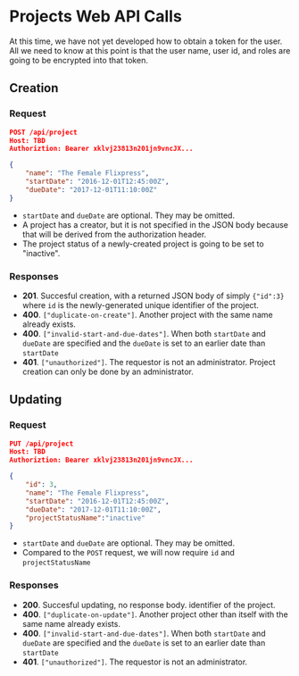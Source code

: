 ﻿# Projects Web API Calls

At this time, we have not yet developed how to obtain a token for the user. All we need to know at this point is that
the user name, user id, and roles are going to be encrypted into that token.

## Creation
### Request
```json
POST /api/project
Host: TBD
Authoriztion: Bearer xklvj23813n201jn9vncJX...

{
    "name": "The Female Flixpress",
    "startDate": "2016-12-01T12:45:00Z",
    "dueDate": "2017-12-01T11:10:00Z"
}
```
- `startDate` and `dueDate` are optional. They may be omitted.
- A project has a creator, but it is not specified in the JSON body because that will be derived from the authorization
header.
- The project status of a newly-created project is going to be set to "inactive".

### Responses
- **201**. Succesful creation, with a returned JSON body of simply `{"id":3}` where `id` is the newly-generated unique
identifier of the project.
- **400**. `["duplicate-on-create"]`. Another project with the same name already exists.
- **400**. `["invalid-start-and-due-dates"]`. When both `startDate` and `dueDate` are specified and the `dueDate` is
set to an earlier date than `startDate`
- **401**. `["unauthorized"]`. The requestor is not an administrator. Project creation can only be done by an administrator.

## Updating

### Request
```json
PUT /api/project
Host: TBD
Authoriztion: Bearer xklvj23813n201jn9vncJX...

{
    "id": 3,
    "name": "The Female Flixpress",
    "startDate": "2016-12-01T12:45:00Z",
    "dueDate": "2017-12-01T11:10:00Z",
    "projectStatusName":"inactive"
}
```
- `startDate` and `dueDate` are optional. They may be omitted.
- Compared to the `POST` request, we will now require `id` and `projectStatusName`

### Responses
- **200**. Succesful updating, no response body.
identifier of the project.
- **400**. `["duplicate-on-update"]`. Another project other than itself with the same name already exists.
- **400**. `["invalid-start-and-due-dates"]`. When both `startDate` and `dueDate` are specified and the `dueDate` is
set to an earlier date than `startDate`
- **401**. `["unauthorized"]`. The requestor is not an administrator.
